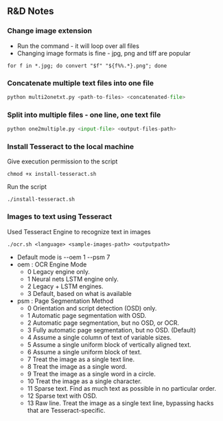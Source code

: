 ## R&D Notes

### Change image extension

- Run the command - it will loop over all files
- Changing image formats is fine - jpg, png and tiff are popular
```shell
for f in *.jpg; do convert "$f" "${f%%.*}.png"; done
```

### Concatenate multiple text files into one file

```python
python multi2onetxt.py <path-to-files> <concatenated-file>
```
### Split into multiple files - one line, one text file

```python
python one2multiple.py <input-file> <output-files-path> 
```

### Install Tesseract to the local machine 

Give execution permission to the script
```shell
chmod +x install-tesseract.sh
```
Run the script
```shell
./install-tesseract.sh
```

### Images to text using Tesseract

Used Tesseract Engine to recognize text in images

```shell
./ocr.sh <language> <sample-images-path> <outputpath>
```
- Default mode is --oem 1 --psm 7 
- oem : OCR Engine Mode
  - 0    Legacy engine only.
  - 1    Neural nets LSTM engine only.
  - 2    Legacy + LSTM engines.
  - 3    Default, based on what is available
- psm : Page Segmentation Method
  -  0    Orientation and script detection (OSD) only.
  -  1    Automatic page segmentation with OSD.
  -  2    Automatic page segmentation, but no OSD, or OCR.
  -  3    Fully automatic page segmentation, but no OSD. (Default)
  -  4    Assume a single column of text of variable sizes.
  -  5    Assume a single uniform block of vertically aligned text.
  -  6    Assume a single uniform block of text.
  -  7    Treat the image as a single text line.
  -  8    Treat the image as a single word.
  -  9    Treat the image as a single word in a circle.
  - 10    Treat the image as a single character.
  - 11    Sparse text. Find as much text as possible in no particular order.
  - 12    Sparse text with OSD.
  - 13    Raw line. Treat the image as a single text line, bypassing hacks that are Tesseract-specific.
